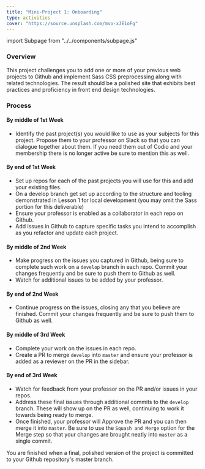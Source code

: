 ```yaml
---
title: "Mini-Project 1: Onboarding"
type: activities
cover: "https://source.unsplash.com/mvo-xJE1oFg"
---
```

import Subpage from "../../components/subpage.js"

<Subpage slug="overall">

### Overview

This project challenges you to add one or more of your previous web projects to Github and implement Sass CSS preprocessing along with related technologies. The result should be a polished site that exhibits best practices and proficiency in front end design technologies.

</Subpage>
<Subpage slug="process">

### Process

#### By middle of 1st Week

- Identify the past project(s) you would like to use as your subjects for this project. Propose them to your professor on Slack so that you can dialogue together about them. If you need them out of Codio and your membership there is no longer active be sure to mention this as well.

#### By end of 1st Week

- Set up repos for each of the past projects you will use for this and add your existing files.
- On a develop branch get set up according to the structure and tooling demonstrated in Lesson 1 for local development (you may omit the Sass portion for this deliverable)
- Ensure your professor is enabled as a collaborator in each repo on Github.
- Add issues in Github to capture specific tasks you intend to accomplish as you refactor and update each project.

#### By middle of 2nd Week

- Make progress on the issues you captured in Github, being sure to complete such work on a `develop` branch in each repo. Commit your changes frequently and be sure to push them to Github as well.
- Watch for additional issues to be added by your professor.

#### By end of 2nd Week

- Continue progress on the issues, closing any that you believe are finished. Commit your changes frequently and be sure to push them to Github as well.

#### By middle of 3rd Week

- Complete your work on the issues in each repo.
- Create a PR to merge `develop` into `master` and ensure your professor is added as a reviewer on the PR in the sidebar.

#### By end of 3rd Week

- Watch for feedback from your professor on the PR and/or issues in your repos.
- Address these final issues through additional commits to the `develop` branch. These will show up on the PR as well, continuing to work it towards being ready to merge.
- Once finished, your professor will Approve the PR and you can then merge it into `master`. Be sure to use the `Squash and Merge` option for the Merge step so that your changes are brought neatly into `master` as a single commit.

You are finished when a final, polished version of the project is committed to your Github repository's master branch.

</Subpage>
